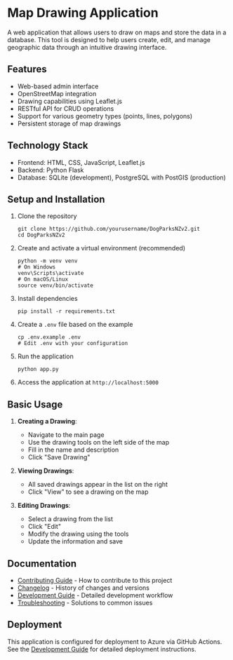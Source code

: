 # Map Drawing Application

A web application that allows users to draw on maps and store the data in a database. This tool is designed to help users create, edit, and manage geographic data through an intuitive drawing interface.

## Features

- Web-based admin interface
- OpenStreetMap integration
- Drawing capabilities using Leaflet.js
- RESTful API for CRUD operations
- Support for various geometry types (points, lines, polygons)
- Persistent storage of map drawings

## Technology Stack

- Frontend: HTML, CSS, JavaScript, Leaflet.js
- Backend: Python Flask
- Database: SQLite (development), PostgreSQL with PostGIS (production)

## Setup and Installation

1. Clone the repository
   ```
   git clone https://github.com/yourusername/DogParksNZv2.git
   cd DogParksNZv2
   ```

2. Create and activate a virtual environment (recommended)
   ```
   python -m venv venv
   # On Windows
   venv\Scripts\activate
   # On macOS/Linux
   source venv/bin/activate
   ```

3. Install dependencies
   ```
   pip install -r requirements.txt
   ```

4. Create a `.env` file based on the example
   ```
   cp .env.example .env
   # Edit .env with your configuration
   ```

5. Run the application
   ```
   python app.py
   ```

6. Access the application at `http://localhost:5000`

## Basic Usage

1. **Creating a Drawing**:
   - Navigate to the main page
   - Use the drawing tools on the left side of the map
   - Fill in the name and description
   - Click "Save Drawing"

2. **Viewing Drawings**:
   - All saved drawings appear in the list on the right
   - Click "View" to see a drawing on the map

3. **Editing Drawings**:
   - Select a drawing from the list
   - Click "Edit"
   - Modify the drawing using the tools
   - Update the information and save

## Documentation

- [Contributing Guide](CONTRIBUTING.md) - How to contribute to this project
- [Changelog](CHANGELOG.md) - History of changes and versions
- [Development Guide](DEVELOPMENT.md) - Detailed development workflow
- [Troubleshooting](TROUBLESHOOTING.md) - Solutions to common issues

## Deployment

This application is configured for deployment to Azure via GitHub Actions. See the [Development Guide](DEVELOPMENT.md) for detailed deployment instructions.
